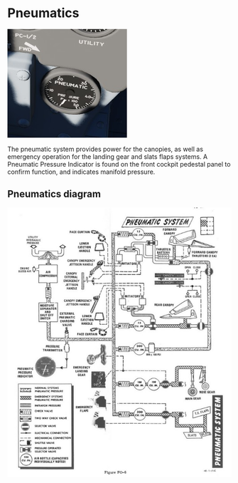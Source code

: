 # Pneumatics

![Pneumatics](../../img/Pneum.jpg)

The pneumatic system provides power for the canopies, as well as emergency
operation for the landing gear and slats flaps systems. A Pneumatic Pressure
Indicator is found on the front cockpit pedestal panel to confirm function, and
indicates manifold pressure.

## Pneumatics diagram

![manual_pneumatic_diagram](../../img/manual_pneumatic_diagram.jpg)
